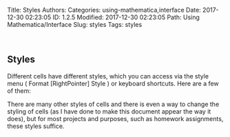 Title: Styles
Authors: 
Categories: using-mathematica,interface
Date: 2017-12-30 02:23:05
ID: 1.2.5
Modified: 2017-12-30 02:23:05
Path: Using Mathematica/Interface
Slug: styles
Tags: styles

<a id="styles" style="width:0;height:0;margin:0;padding:0;">&zwnj;</a>

## Styles

Different cells have different styles, which you can access via the style menu ( Format \[RightPointer] Style ) or keyboard shortcuts. Here are a few of them:

There are many other styles of cells and there is even a way to change the styling of cells (as I have done to make this document appear the way it does), but for most projects and purposes, such as homework assignments, these styles suffice.
